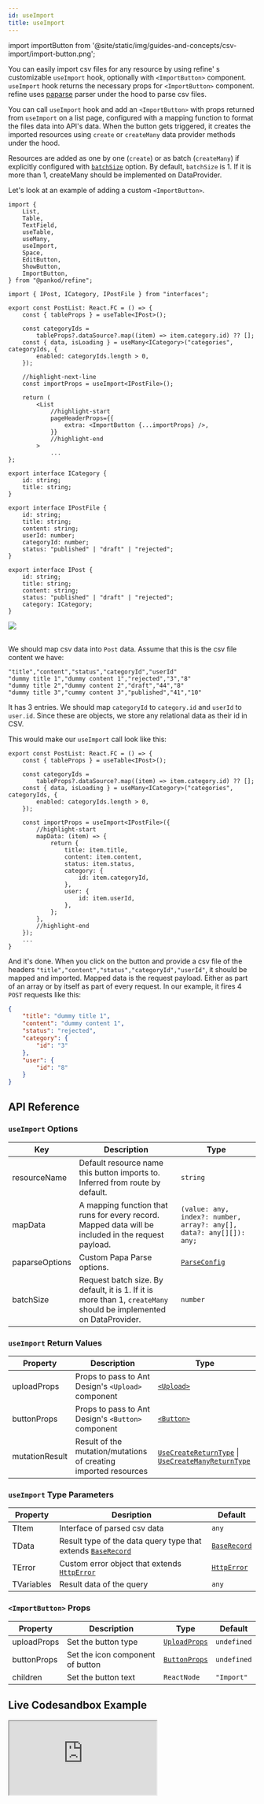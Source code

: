 ```yaml
---
id: useImport
title: useImport
---
```


import importButton from '@site/static/img/guides-and-concepts/csv-import/import-button.png';

You can easily import csv files for any resource by using refine' s customizable `useImport` hook, optionally with `<ImportButton>` component. `useImport` hook returns the necessary props for `<ImportButton>` component. refine uses [paparse](https://www.papaparse.com/) parser under the hood to parse csv files.

You can call `useImport` hook and add an `<ImportButton>` with props returned from `useImport` on a list page, configured with a mapping function to format the files data into API's data. When the button gets triggered, it creates the imported resources using `create` or `createMany` data provider methods under the hood.

Resources are added as one by one (`create`) or as batch (`createMany`) if explicitly configured with [`batchSize`](#importbutton-props) option. By default, `batchSize` is 1. If it is more than 1, createMany should be implemented on DataProvider.

Let's look at an example of adding a custom `<ImportButton>`.

```tsx title="pages/posts/list.tsx"
import {
    List,
    Table,
    TextField,
    useTable,
    useMany,
    useImport,
    Space,
    EditButton,
    ShowButton,
    ImportButton,
} from "@pankod/refine";

import { IPost, ICategory, IPostFile } from "interfaces";

export const PostList: React.FC = () => {
    const { tableProps } = useTable<IPost>();

    const categoryIds =
        tableProps?.dataSource?.map((item) => item.category.id) ?? [];
    const { data, isLoading } = useMany<ICategory>("categories", categoryIds, {
        enabled: categoryIds.length > 0,
    });

    //highlight-next-line
    const importProps = useImport<IPostFile>();

    return (
        <List
            //highlight-start
            pageHeaderProps={{
                extra: <ImportButton {...importProps} />,
            }}
            //highlight-end
        >
            ...
};
```

```tsx title="interfaces/index.d.ts"
export interface ICategory {
    id: string;
    title: string;
}

export interface IPostFile {
    id: string;
    title: string;
    content: string;
    userId: number;
    categoryId: number;
    status: "published" | "draft" | "rejected";
}

export interface IPost {
    id: string;
    title: string;
    content: string;
    status: "published" | "draft" | "rejected";
    category: ICategory;
}
```

<div style={{textAlign: "center"}}>
    <img src={importButton} />
</div>
<br/>

We should map csv data into `Post` data. Assume that this is the csv file content we have:

```csv title="dummy.csv"
"title","content","status","categoryId","userId"
"dummy title 1","dummy content 1","rejected","3","8"
"dummy title 2","dummy content 2","draft","44","8"
"dummy title 3","cummy content 3","published","41","10"
```

It has 3 entries. We should map `categoryId` to `category.id` and `userId` to `user.id`. Since these are objects, we store any relational data as their id in CSV.

This would make our `useImport` call look like this:

```tsx title="/src/pages/posts/list.tsx"
export const PostList: React.FC = () => {
    const { tableProps } = useTable<IPost>();

    const categoryIds =
        tableProps?.dataSource?.map((item) => item.category.id) ?? [];
    const { data, isLoading } = useMany<ICategory>("categories", categoryIds, {
        enabled: categoryIds.length > 0,
    });

    const importProps = useImport<IPostFile>({
        //highlight-start
        mapData: (item) => {
            return {
                title: item.title,
                content: item.content,
                status: item.status,
                category: {
                    id: item.categoryId,
                },
                user: {
                    id: item.userId,
                },
            };
        },
        //highlight-end
    });
    ...
}
```

And it's done. When you click on the button and provide a csv file of the headers `"title","content","status","categoryId","userId"`, it should be mapped and imported. Mapped data is the request payload. Either as part of an array or by itself as part of every request. In our example, it fires 4 `POST` requests like this:

```json title="POST https://api.fake-rest.refine.dev/posts"
{
    "title": "dummy title 1",
    "content": "dummy content 1",
    "status": "rejected",
    "category": {
        "id": "3"
    },
    "user": {
        "id": "8"
    }
}
```

## API Reference

### `useImport` Options

| Key            | Description                                                                                                        | Type                                                                |
| -------------- | ------------------------------------------------------------------------------------------------------------------ | ------------------------------------------------------------------- |
| resourceName   | Default resource name this button imports to. Inferred from route by default.                                      | `string`                                                            |
| mapData        | A mapping function that runs for every record. Mapped data will be included in the request payload.                | `(value: any, index?: number, array?: any[], data?: any[][]): any;` |
| paparseOptions | Custom Papa Parse options.                                                                                         | [`ParseConfig`](https://www.papaparse.com/docs)                     |
| batchSize      | Request batch size. By default, it is 1. If it is more than 1, `createMany` should be implemented on DataProvider. | `number`                                                            |

### `useImport` Return Values

| Property       | Description                                                     | Type                                                                                                        |
| -------------- | --------------------------------------------------------------- | ----------------------------------------------------------------------------------------------------------- |
| uploadProps    | Props to pass to Ant Design's `<Upload>` component              | [`<Upload>`](https://ant.design/components/upload/#API)                                                     |
| buttonProps    | Props to pass to Ant Design's `<Button>` component              | [`<Button>`](https://ant.design/components/button/#API)                                                     |
| mutationResult | Result of the mutation/mutations of creating imported resources | [`UseCreateReturnType`](interfaces.md#baserecord)  \| [`UseCreateManyReturnType`](interfaces.md#baserecord) |

### `useImport` Type Parameters

| Property   | Desription                                                                               | Default                                  |
| ---------- | ---------------------------------------------------------------------------------------- | ---------------------------------------- |
| TItem      | Interface of parsed csv data                                                             | `any`                                    |
| TData      | Result type of the data query type that extends [`BaseRecord`](interfaces.md#baserecord) | [`BaseRecord`](interfaces.md#baserecord) |
| TError     | Custom error object that extends [`HttpError`](interfaces.md#httperror)                  | [`HttpError`](interfaces.md#httperror)   |
| TVariables | Result data of the query                                                                 | `any`                                    |

### `<ImportButton>` Props

| Property    | Description                      | Type                                                       | Default     |
| ----------- | -------------------------------- | ---------------------------------------------------------- | ----------- |
| uploadProps | Set the button type              | [`UploadProps`](https://ant.design/components/upload/#API) | `undefined` |
| buttonProps | Set the icon component of button | [`ButtonProps`](https://ant.design/components/button/#API) | `undefined` |
| children    | Set the button text              | `ReactNode`                                                | `"Import"`  |

## Live Codesandbox Example

<iframe src="https://codesandbox.io/embed/refine-import-example-jdng8?autoresize=1&fontsize=14&module=%2Fsrc%2Fpages%2Fposts%2Flist.tsx&theme=dark&view=preview"
    style={{width: "100%", height:"80vh", border: "0px", borderRadius: "8px", overflow:"hidden"}}
    title="refine-import-example"
    allow="accelerometer; ambient-light-sensor; camera; encrypted-media; geolocation; gyroscope; hid; microphone; midi; payment; usb; vr; xr-spatial-tracking"
    sandbox="allow-forms allow-modals allow-popups allow-presentation allow-same-origin allow-scripts"
></iframe>
